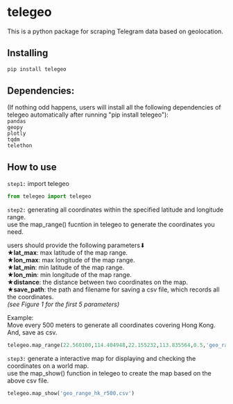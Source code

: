 # telegeo

This is a python package for scraping Telegram data based on geolocation.

## Installing
```py
pip install telegeo
```

## Dependencies:
(If nothing odd happens, users will install all the following dependencies of telegeo automatically after running "pip install telegeo"):  
`pandas`  
`geopy`  
`plotly`  
`tqdm`  
`telethon`  

## How to use
`step1:` import telegeo
```py
from telegeo import telegeo
```

`step2:` generating all coordinates within the specified latitude and longitude range.  
use the map_range() fucntion in telegeo to generate the coordinates you need.

users should provide the following parameters⬇  
★**lat_max**: max latitude of the map range.  
★**lon_max**: max longitude of the map range.  
★**lat_min**: min latitude of the map range.  
★**lon_min**: min longitude of the map range.  
★**distance**: the distance between two coordinates on the map.
★**save_path**: the path and filename for saving a csv file, which records all the coordinates.  
_(see Figure 1 for the first 5 parameters)_

Example:   
Move every 500 meters to generate all coordinates covering Hong Kong.
And, save as csv.
```py
telegeo.map_range(22.560100,114.404948,22.155232,113.835564,0.5,'geo_range_hk_r500.csv')
```
`step3:` generate a interactive map for displaying and checking the coordinates on a world map.  
use the map_show() function in telegeo to create the map based on the above csv file.

```py
telegeo.map_show('geo_range_hk_r500.csv')
```